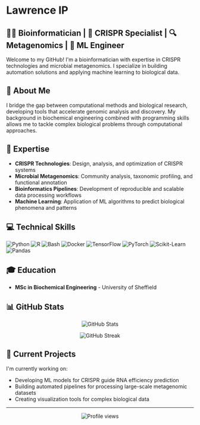 # Lawrence IP

## 👨‍🔬 Bioinformatician | 🧬 CRISPR Specialist | 🔍 Metagenomics | 🤖 ML Engineer

Welcome to my GitHub! I'm a bioinformatician with expertise in CRISPR technologies and microbial metagenomics. I specialize in building automation solutions and applying machine learning to biological data.

## 🔬 About Me

I bridge the gap between computational methods and biological research, developing tools that accelerate genomic analysis and discovery. My background in biochemical engineering combined with programming skills allows me to tackle complex biological problems through computational approaches.

## 🧪 Expertise

- **CRISPR Technologies**: Design, analysis, and optimization of CRISPR systems
- **Microbial Metagenomics**: Community analysis, taxonomic profiling, and functional annotation
- **Bioinformatics Pipelines**: Development of reproducible and scalable data processing workflows
- **Machine Learning**: Application of ML algorithms to predict biological phenomena and patterns

## 💻 Technical Skills

![Python](https://img.shields.io/badge/Python-3776AB?style=for-the-badge&logo=python&logoColor=white)
![R](https://img.shields.io/badge/R-276DC3?style=for-the-badge&logo=r&logoColor=white)
![Bash](https://img.shields.io/badge/Bash-4EAA25?style=for-the-badge&logo=gnu-bash&logoColor=white)
![Docker](https://img.shields.io/badge/Docker-2496ED?style=for-the-badge&logo=docker&logoColor=white)
![TensorFlow](https://img.shields.io/badge/TensorFlow-FF6F00?style=for-the-badge&logo=tensorflow&logoColor=white)
![PyTorch](https://img.shields.io/badge/PyTorch-EE4C2C?style=for-the-badge&logo=pytorch&logoColor=white)
![Scikit-Learn](https://img.shields.io/badge/Scikit_Learn-F7931E?style=for-the-badge&logo=scikit-learn&logoColor=white)
![Pandas](https://img.shields.io/badge/Pandas-150458?style=for-the-badge&logo=pandas&logoColor=white)

## 🎓 Education

- **MSc in Biochemical Engineering** - University of Sheffield

## 📊 GitHub Stats

<p align="center">
  <img src="https://github-readme-stats.vercel.app/api?username=lawrence-ip&show_icons=true&theme=radical" alt="GitHub Stats" />
</p>

<p align="center">
  <img src="https://github-readme-streak-stats.herokuapp.com/?user=lawrence-ip&theme=radical" alt="GitHub Streak" />
</p>

## 🔭 Current Projects

I'm currently working on:

- Developing ML models for CRISPR guide RNA efficiency prediction
- Building automated pipelines for processing large-scale metagenomic datasets
- Creating visualization tools for complex biological data

---

<p align="center">
  <img src="https://komarev.com/ghpvc/?username=lawrence-ip&color=brightgreen" alt="Profile views" />
</p>
